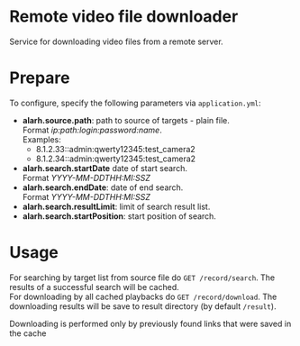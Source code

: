 # Remote video file downloader
Service for downloading video files from a remote server.

# Prepare
To configure, specify the following parameters via `application.yml`: 
* **alarh.source.path**: path to source of targets - plain file.  
  Format *ip:path:login:password:name*.  
  Examples: 
  * 8.1.2.33::admin:qwerty12345:test_camera2
  * 8.1.2.34::admin:qwerty12345:test_camera2
* **alarh.search.startDate** date of start search.  
  Format *YYYY-MM-DDTHH:MI:SSZ*
* **alarh.search.endDate**: date of end search.  
  Format *YYYY-MM-DDTHH:MI:SSZ*
* **alarh.search.resultLimit**: limit of search result list.
* **alarh.search.startPosition**: start position of search.

# Usage
For searching by target list from source file do `GET /record/search`. The results of a successful search will be cached.  
For downloading by all cached playbacks do `GET /record/download`. The downloading results will be save to result directory (by default `/result`). 

Downloading is performed only by previously found links that were saved in the cache 

